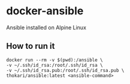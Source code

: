 # docker-ansible

Ansible installed on Alpine Linux


## How to run it
```
docker run --rm -v $(pwd):/ansible \
-v ~/.ssh/id_rsa:/root/.ssh/id_rsa \
-v ~/.ssh/id_rsa.pub:/root/.ssh/id_rsa.pub \
thokari/ansible:latest <ansible-command>
```
